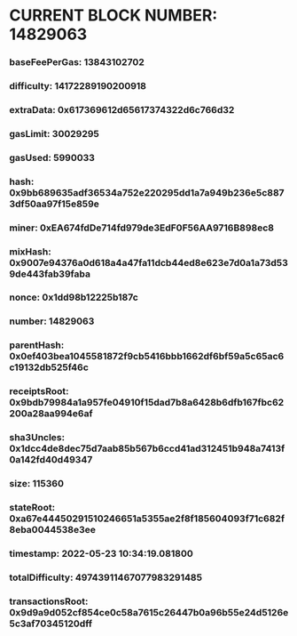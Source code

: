 # CURRENT BLOCK NUMBER: 14829063

### baseFeePerGas: 13843102702
### difficulty: 14172289190200918
### extraData: 0x617369612d65617374322d6c766d32
### gasLimit: 30029295
### gasUsed: 5990033
### hash: 0x9bb689635adf36534a752e220295dd1a7a949b236e5c8873df50aa97f15e859e
### miner: 0xEA674fdDe714fd979de3EdF0F56AA9716B898ec8
### mixHash: 0x9007e94376a0d618a4a47fa11dcb44ed8e623e7d0a1a73d539de443fab39faba
### nonce: 0x1dd98b12225b187c
### number: 14829063
### parentHash: 0x0ef403bea1045581872f9cb5416bbb1662df6bf59a5c65ac6c19132db525f46c
### receiptsRoot: 0x9bdb79984a1a957fe04910f15dad7b8a6428b6dfb167fbc62200a28aa994e6af
### sha3Uncles: 0x1dcc4de8dec75d7aab85b567b6ccd41ad312451b948a7413f0a142fd40d49347
### size: 115360
### stateRoot: 0xa67e44450291510246651a5355ae2f8f185604093f71c682f8eba0044538e3ee
### timestamp: 2022-05-23 10:34:19.081800
### totalDifficulty: 49743911467077983291485
### transactionsRoot: 0x9d9a9d052cf854ce0c58a7615c26447b0a96b55e24d5126e5c3af70345120dff
